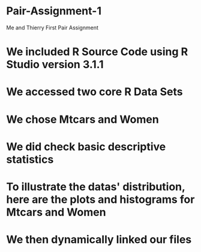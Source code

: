 Pair-Assignment-1
=================

Me and Thierry First Pair Assignment 
# We included R Source Code using R Studio version 3.1.1
# We accessed two core R Data Sets
# We chose Mtcars and Women
# We did check basic descriptive statistics
# To illustrate the datas' distribution, here are the plots and histograms for Mtcars and Women
# We then dynamically linked our files


